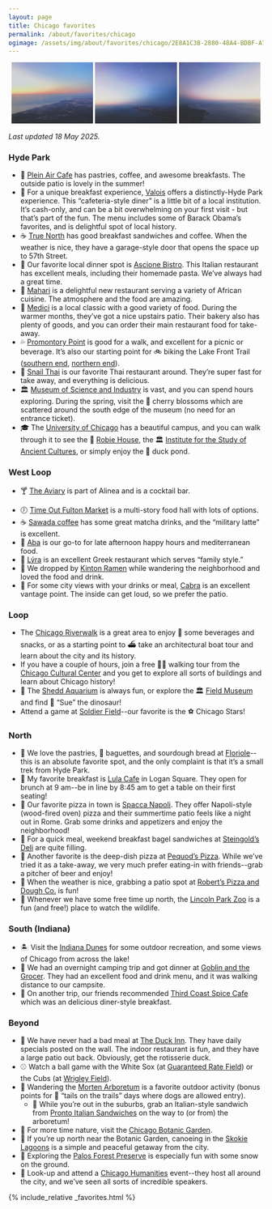 ```yaml
---
layout: page
title: Chicago favorites
permalink: /about/favorites/chicago
ogimage: /assets/img/about/favorites/chicago/2E8A1C3B-2880-48A4-BDBF-A7F7585E06D1.jpeg
---
```

<div style="width: 100%;"><center>
  <img src="/assets/img/about/favorites/chicago/2E8A1C3B-2880-48A4-BDBF-A7F7585E06D1.jpeg" alt="Chicago sunrise approach, photo 1 of 3" style="width: 32%; max-width: 200px;" />
  <img src="/assets/img/about/favorites/chicago/A1BBA7DC-F575-4A43-BC43-F8E5479B7A77.jpeg" alt="Chicago sunrise approach, photo 2 of 3" style="width: 32%; max-width: 200px;" />
  <img src="/assets/img/about/favorites/chicago/D620F557-C41B-4EA5-BD86-7C3C52476BA6.jpeg" alt="Chicago sunrise approach, photo 3 of 3" style="width: 32%; max-width: 200px;" />
</center></div>

_Last updated 18 May 2025._

### Hyde Park
- 🥐 [Plein Air Cafe](https://maps.apple.com/?address=5751%20S%20Woodlawn%20Ave,%20Chicago,%20IL%20%2060637,%20United%20States&auid=17317106175298295220&ll=41.790073,-87.595961&lsp=9902&q=Plein%20Air%20Cafe%20%26%20Eatery) has pastries, coffee, and awesome breakfasts. The outside patio is lovely in the summer!
- 🍳 For a unique breakfast experience, [Valois](https://maps.apple.com/?address=1518%20E%2053rd%20St,%20Chicago,%20IL%20%2060615,%20United%20States&auid=253610903345179947&ll=41.799759,-87.588356&lsp=9902&q=Valois) offers a distinctly-Hyde Park experience. This “cafeteria-style diner” is a little bit of a local institution. It’s cash-only, and can be a bit overwhelming on your first visit - but that’s part of the fun. The menu includes some of Barack Obama’s favorites, and is delightful spot of local history.
- ☕️ [True North](https://maps.apple.com/?address=1323%20E%2057th%20St,%20Chicago,%20IL%20%2060637,%20United%20States&auid=18285316051256051375&ll=41.791278,-87.593841&lsp=9902&q=TrueNorth%20Cafe%20Hyde%20Park) has good breakfast sandwiches and coffee. When the weather is nice, they have a garage-style door that opens the space up to 57th Street.
- 🍝 Our favorite local dinner spot is [Ascione Bistro](https://maps.apple.com/?address=1500%20E%2055th%20St,%20Chicago,%20IL%20%2060615,%20United%20States&auid=10674875566085671605&ll=41.795348,-87.588721&lsp=9902&q=Ascione%20Bistro). This Italian restaurant has excellent meals, including their homemade pasta. We’ve always had a great time.
- 🥘 [Mahari](https://maps.apple.com/place?address=1504%20E%2055th%20St,%20Chicago,%20IL%20%2060615,%20United%20States&coordinate=41.795443,-87.588797&name=Mahari&place-id=IEF93CFA5A17A9A9D&map=explore) is a delightful new restaurant serving a variety of African cuisine. The atmosphere and the food are amazing.
- 🍕 [Medici](https://maps.apple.com/place?address=1327%20E%2057th%20St,%20Chicago,%20IL%20%2060637,%20United%20States&coordinate=41.791341,-87.593672&name=Medici%20on%2057th&place-id=I6DE71373D631379A&map=explore) is a local classic with a good variety of food. During the warmer months, they’ve got a nice upstairs patio. Their bakery also has plenty of goods, and you can order their main restaurant food for take-away.
- 💦 [Promontory Point](https://maps.apple.com/?address=5491%20S.%20Jean-Baptiste%20Pointe%20DuSable%20Lake%20Shore%20Drive,%20Chicago,%20IL%2060615,%20United%20States&auid=3043761696410100050&ll=41.795928,-87.577525&lsp=9902&q=Promontory%20Point) is good for a walk, and excellent for a picnic or beverage. It’s also our starting point for 🚲 biking the Lake Front Trail ([southern end](https://maps.apple.com/?address=Chicago,%20IL%2060611,%20United%20States&auid=4186466711766065665&ll=41.766320,-87.562720&lsp=9902&q=Lakefront%20Trail), [northern end](https://maps.apple.com/?address=Chicago,%20IL%2060611,%20United%20States&auid=7709229080613504211&ll=41.986591,-87.653997&lsp=9902&q=Lakefront%20Trail)).
- 🐌 [Snail Thai](https://maps.apple.com/?address=1649%20E%2055th%20St,%20Chicago,%20IL%2060615,%20United%20States&auid=465845548283048612&ll=41.795092,-87.584779&lsp=9902&q=The%20Snail%20Thai%20Cuisine) is our favorite Thai restaurant around. They’re super fast for take away, and everything is delicious.
- 🏛️ [Museum of Science and Industry](https://maps.apple.com/?address=5700%20S%20DuSable%20Lake%20Shore%20Drive,%20Chicago,%20IL%2060637,%20United%20States&auid=3147873044780092380&ll=41.790513,-87.582922&lsp=9902&q=Museum%20of%20Science%20and%20Industry,%20Chicago) is vast, and you can spend hours exploring. During the spring, visit the 🌸 cherry blossoms which are scattered around the south edge of the museum (no need for an entrance ticket).
- 🎓 The [University of Chicago](https://maps.apple.com/?address=5801%20S%20Ellis%20Ave,%20Chicago,%20IL%2060637,%20United%20States&auid=222360845964844126&ll=41.792103,-87.600220&lsp=9902&q=University%20of%20Chicago) has a beautiful campus, and you can walk through it to see the 📐 [Robie House](https://maps.apple.com/?address=5757%20S%20Woodlawn%20Ave,%20Chicago,%20IL%20%2060637,%20United%20States&auid=374072806549190790&ll=41.789811,-87.595928&lsp=9902&q=Frederick%20C.%20Robie%20House), the 🏛️ [Institute for the Study of Ancient Cultures](https://maps.apple.com/?address=1155%20E%2058th%20St,%20Chicago,%20IL%20%2060637,%20United%20States&auid=13845425828580820919&ll=41.789409,-87.597449&lsp=9902&q=Institute%20for%20the%20Study%20of%20Ancient%20Cultures), or simply enjoy the 🦆 duck pond.

### West Loop
- 🍸 [The Aviary](https://maps.apple.com/?address=955%20W%20Fulton%20Market,%20Chicago,%20IL%20%2060607,%20United%20States&auid=7150727231679659581&ll=41.886482,-87.651982&lsp=9902&q=The%20Aviary) is part of Alinea and is a cocktail bar.
<!-- now closed
- 🪶 [Roister](https://maps.apple.com/?address=951%20W%20Fulton%20Market,%20Chicago,%20IL%20%2060607,%20United%20States&auid=4409570904384129369&ll=41.886599,-87.651810&lsp=9902&q=Roister) is also part of Alinea and is known for their delicious fried 🍗 chicken.
-->
- 🕖 [Time Out Fulton Market](https://maps.apple.com/?address=916%20W%20Fulton%20Market,%20Chicago,%20IL%2060607,%20United%20States&auid=15044358521693904204&ll=41.886920,-87.650530&lsp=9902&q=Time%20Out%20Market) is a multi-story food hall with lots of options.
- ☕️ [Sawada coffee](https://maps.apple.com/?address=112%20N%20Green%20St,%20Chicago,%20IL%20%2060607,%20United%20States&auid=15228306671429377085&ll=41.883640,-87.648788&lsp=9902&q=Sawada%20Coffee) has some great matcha drinks, and the “military latte” is excellent.
- 🥙 [Aba](https://maps.apple.com/place?address=302%20N%20Green%20St,%20FL%203,%20Chicago,%20IL%2060607,%20United%20States&coordinate=41.887025,-87.648903&name=Aba&place-id=I17C3DDB193122959&map=explore) is our go-to for late afternoon happy hours and mediterranean food.
- 🥙 [Lýra](https://maps.apple.com/place?address=905%20W%20Fulton%20Market%0AChicago,%20IL%2060607%0AUnited%20States&coordinate=41.886572,-87.650076&name=L%C3%9DRA&place-id=I3D58F8196F06F5&map=explore) is an excellent Greek restaurant which serves “family style.”
- 🍜 We dropped by [Kinton Ramen](https://maps.apple.com/?address=163%20N%20Sangamon%20St,%20Chicago,%20IL%20%2060607,%20United%20States&auid=4906119005532631732&ll=41.884928,-87.650711&lsp=9902&q=Kinton%20Ramen) while wandering the neighborhood and loved the food and drink.
- 🐐 For some city views with your drinks or meal, [Cabra](https://maps.apple.com/?address=200%20N%20Green%20St,%20Chicago,%20IL%2060607,%20United%20States&auid=10449723616408104591&ll=41.885881,-87.649108&lsp=9902&q=Cabra) is an excellent vantage point. The inside can get loud, so we prefer the patio.

### Loop
- The [Chicago Riverwalk](https://maps.apple.com/?address=2%20N%20La%20Salle%20St,%20Floor%202,%20Chicago,%20IL%2060602,%20United%20States&auid=17426554822183736752&ll=41.887272,-87.627236&lsp=9902&q=Chicago%20Riverwalk) is a great area to enjoy 🍷 some beverages and snacks, or as a starting point to ⛴️ take an architectural boat tour and learn about the city and its history.
- If you have a couple of hours, join a free 🚶‍♂️ walking tour from the [Chicago Cultural Center](https://maps.apple.com/?address=78%20E%20Washington%20St,%20Chicago,%20IL%20%2060602,%20United%20States&auid=6067168364543969049&ll=41.883576,-87.624948&lsp=9902&q=Chicago%20Cultural%20Center) and you get to explore all sorts of buildings and learn about Chicago history!
- 🐬 The [Shedd Aquarium](https://maps.apple.com/?address=1200%20S%20Dusable%20Lake%20Shore%20Dr,%20Chicago,%20IL%2060605,%20United%20States&auid=6135812639410860302&ll=41.867579,-87.613606&lsp=9902&q=Shedd%20Aquarium) is always fun, or explore the 🏛️ [Field Museum](https://maps.apple.com/?address=1400%20S%20Dusable%20Lake%20Shore%20Dr,%20Chicago,%20IL%2060605,%20United%20States&auid=2027249941338592107&ll=41.866109,-87.617029&lsp=9902&q=Field%20Museum) and find 🦖 “Sue” the dinosaur!
- Attend a game at [Soldier Field](https://maps.apple.com/?address=1410%20Special%20Olympics%20Drive,%20Chicago,%20IL%2060605,%20United%20States&auid=4074683490398741478&ll=41.862306,-87.616686&lsp=9902&q=Soldier%20Field)--our favorite is the ⚽️ Chicago Stars!

### North
- 🥐 We love the pastries, 🥖 baguettes, and sourdough bread at [Floriole](https://maps.apple.com/?address=1220%20W%20Webster%20Ave,%20Chicago,%20IL%20%2060614,%20United%20States&auid=10466231550611170415&ll=41.921849,-87.659204&lsp=9902&q=Floriole)--this is an absolute favorite spot, and the only complaint is that it’s a small trek from Hyde Park.
- 🍳 My favorite breakfast is [Lula Cafe](https://maps.apple.com/?address=2537%20N%20Kedzie%20Blvd,%20Chicago,%20IL%20%2060647,%20United%20States&auid=5142171322749906622&ll=41.927621,-87.706752&lsp=9902&q=Lula%20Cafe) in Logan Square. They open for brunch at 9 am--be in line by 8:45 am to get a table on their first seating!
- 🍕 Our favorite pizza in town is [Spacca Napoli](https://maps.apple.com/?address=1769%20W%20Sunnyside%20Ave,%20Chicago,%20IL%20%2060640,%20United%20States&auid=6915981325229687812&ll=41.963220,-87.673636&lsp=9902&q=Spacca%20Napoli%20Pizzeria). They offer Napoli-style (wood-fired oven) pizza and their summertime patio feels like a night out in Rome. Grab some drinks and appetizers and enjoy the neighborhood!
- 🥯 For a quick meal, weekend breakfast bagel sandwiches at [Steingold’s Deli](https://maps.apple.com/?address=3737%20N%20Southport%20Ave,%20Chicago,%20IL%20%2060613,%20United%20States&auid=14091099803264601718&ll=41.950039,-87.663785&lsp=9902&q=Steingold%E2%80%99s) are quite filling.
- 🍕 Another favorite is the deep-dish pizza at [Pequod’s Pizza](https://maps.apple.com/?address=2207%20N%20Clybourn%20Ave,%20Chicago,%20IL%20%2060614,%20United%20States&auid=8543306803376454292&ll=41.921831,-87.664508&lsp=9902&q=Pequod's%20Pizza). While we’ve tried it as a take-away, we very much prefer eating-in with friends--grab a pitcher of beer and enjoy!
- 🍕 When the weather is nice, grabbing a patio spot at [Robert’s Pizza and Dough Co.](https://maps.apple.com/place?address=465%20N%20McClurg%20Ct,%20Chicago,%20IL%20%2060611,%20United%20States&coordinate=41.890821,-87.617088&name=Robert%E2%80%99s&place-id=I4A1B91558D99C043&map=explore) is fun!
- 🦁 Whenever we have some free time up north, the [Lincoln Park Zoo](https://maps.apple.com/?address=2001%20N.%20Clark%20St,%20Chicago,%20IL%2060614,%20United%20States&auid=12760104372783582348&ll=41.920896,-87.633004&lsp=9902&q=Lincoln%20Park%20Zoo) is a fun (and free!) place to watch the wildlife.

### South (Indiana)
- 🏝️ Visit the [Indiana Dunes](https://maps.apple.com/place?address=1600%20N%2025%20E,%20Chesterton,%20IN%2046304,%20United%20States&coordinate=41.659335,-87.063051&name=Indiana%20Dunes%20State%20Park&place-id=IBBB8C3CBB9C7B4F7&map=explore) for some outdoor recreation, and some views of Chicago from across the lake!
- 👹 We had an overnight camping trip and got dinner at [Goblin and the Grocer](https://maps.apple.com/place?address=1%20W%20Dunes%20Hwy%0ABeverly%20Shores,%20IN%20%2046301%0AUnited%20States&coordinate=41.672134,-86.985744&name=Goblin%20%26%20The%20Grocer&place-id=IE893BD9EB63944D&map=explore). They had an excellent food and drink menu, and it was walking distance to our campsite.
- 🍳 On another trip, our friends recommended [Third Coast Spice Cafe](https://maps.apple.com/place?address=761%20Indian%20Boundary%20Rd,%20Unit%206,%20Chesterton,%20IN%2046304,%20United%20States&coordinate=41.617274,-87.037207&name=Third%20Coast%20Spice%20Cafe&place-id=I1E7CF35696BA8D4D&map=explore) which was an delicious diner-style breakfast.

### Beyond
- 🦆 We have never had a bad meal at [The Duck Inn](https://maps.apple.com/?address=2701%20S%20Eleanor%20St,%20Chicago,%20IL%20%2060608,%20United%20States&auid=6304733646105153415&ll=41.844401,-87.660154&lsp=9902&q=Duck%20Inn). They have daily specials posted on the wall. The indoor restaurant is fun, and they have a large patio out back. Obviously, get the rotisserie duck.
- ⚾️ Watch a ball game with the White Sox (at [Guaranteed Rate Field](https://maps.apple.com/?address=333%20W%2035th%20St,%20Chicago,%20IL%2060616,%20United%20States&auid=1582473545085192272&ll=41.829811,-87.633577&lsp=9902&q=Guaranteed%20Rate%20Field)) or the Cubs (at [Wrigley Field](https://maps.apple.com/?address=1060%20W%20Addison%20St,%20Chicago,%20IL%20%2060613,%20United%20States&auid=16246086688498290818&ll=41.948224,-87.655460&lsp=9902&q=Wrigley%20Field)).
- 🌳 Wandering the [Morten Arboretum](https://maps.apple.com/?address=4100%20Illinois%20Route%2053,%20Lisle,%20IL%2060532,%20United%20States&auid=862481568325447181&ll=41.817844,-88.065416&lsp=9902&q=The%20Morton%20Arboretum) is a favorite outdoor activity (bonus points for 🐶 “tails on the trails” days where dogs are allowed entry).
  - 🥪 While you’re out in the suburbs, grab an Italian-style sandwich from [Pronto Italian Sandwiches](https://maps.apple.com/?address=8%20E%20First%20St,%20Hinsdale,%20IL%20%2060521,%20United%20States&auid=5956782002297531768&ll=41.801399,-87.928786&lsp=9902&q=Pronto%20Italian%20Sandwiches) on the way to (or from) the arboretum!
- 🌻 For more time nature, visit the [Chicago Botanic Garden](https://maps.apple.com/?address=1000%20Lake%20Cook%20Road,%20Glencoe,%20IL%2060022,%20United%20States&auid=12175092430782721818&ll=42.145200,-87.785832&lsp=9902&q=Chicago%20Botanic%20Garden).
- 🛶 If you’re up north near the Botanic Garden, canoeing in the [Skokie Lagoons](https://maps.apple.com/?address=788%E2%80%93794%20N%20Forest%20Way%20Dr,%20Northbrook,%20IL%20%2060062,%20United%20States&auid=17802024203799305960&ll=42.128866,-87.774922&lsp=9902&q=Skokie%20Lagoons) is a simple and peaceful getaway from the city.
- 🥾 Exploring the [Palos Forest Preserve](https://maps.apple.com/?address=9600%E2%80%939610%20Wolf%20Rd,%20Willow%20Springs,%20IL%20%2060480,%20United%20States&auid=2940417056827028692&ll=41.714355,-87.895142&lsp=9902&q=Palos%20Trail%20System) is especially fun with some snow on the ground.
- 🎤 Look-up and attend a [Chicago Humanities](https://www.chicagohumanities.org) event--they host all around the city, and we’ve seen all sorts of incredible speakers.

{% include_relative _favorites.html %}

